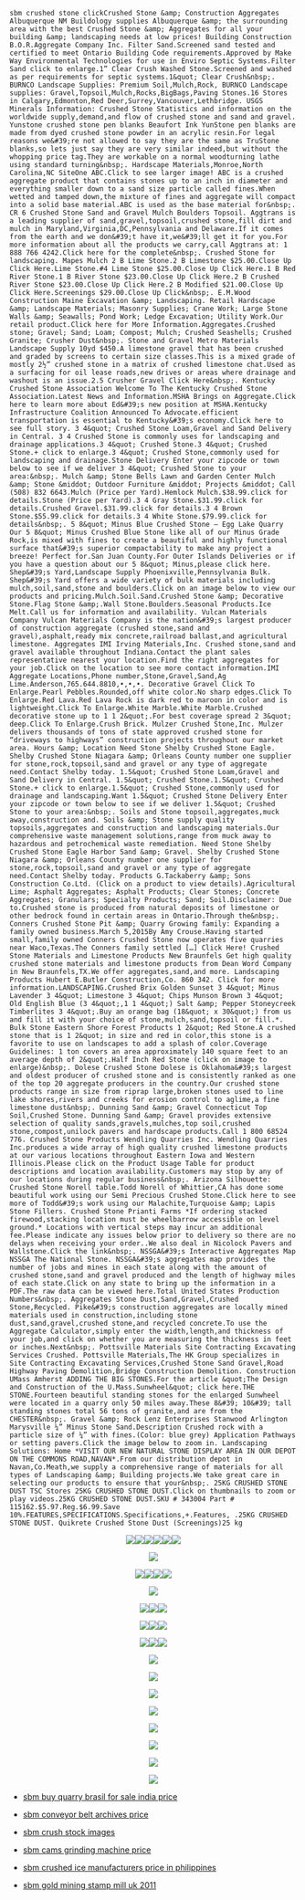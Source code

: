 
```
sbm crushed stone clickCrushed Stone &amp; Construction Aggregates Albuquerque NM Buildology supplies Albuquerque &amp; the surrounding area with the best Crushed Stone &amp; Aggregates for all your building &amp; landscaping needs at low prices! Building Construction B.O.R.Aggregate Company Inc. Filter Sand.Screened sand tested and certified to meet Ontario Building Code requirements.Approved by Make Way Environmental Technologies for use in Enviro Septic Systems.Filter Sand click to enlarge.1” Clear Crush Washed Stone.Screened and washed as per requirements for septic systems.1&quot; Clear Crush&nbsp;. BURNCO Landscape Supplies: Premium Soil,Mulch,Rock, BURNCO Landscape supplies: Gravel,Topsoil,Mulch,Rocks,BigBags,Paving Stones.16 Stores in Calgary,Edmonton,Red Deer,Surrey,Vancouver,Lethbridge. USGS Minerals Information: Crushed Stone Statistics and information on the worldwide supply,demand,and flow of crushed stone and sand and gravel. Yunstone crushed stone pen blanks Beaufort Ink YunStone pen blanks are made from dyed crushed stone powder in an acrylic resin.For legal reasons we&#39;re not allowed to say they are the same as TruStone blanks,so lets just say they are very similar indeed,but without the whopping price tag.They are workable on a normal woodturning lathe using standard turning&nbsp;. Hardscape Materials,Monroe,North Carolina,NC SiteOne ABC.Click to see larger image! ABC is a crushed aggregate product that contains stones up to an inch in diameter and everything smaller down to a sand size particle called fines.When wetted and tamped down,the mixture of fines and aggregate will compact into a solid base material.ABC is used as the base material for&nbsp;. CR 6 Crushed Stone Sand and Gravel Mulch Boulders Topsoil. Aggtrans is a leading supplier of sand,gravel,topsoil,crushed stone,fill dirt and mulch in Maryland,Virginia,DC,Pennsylvania and Delaware.If it comes from the earth and we don&#39;t have it,we&#39;ll get it for you.For more information about all the products we carry,call Aggtrans at: 1 888 766 4242.Click here for the complete&nbsp;. Crushed Stone for landscaping. Mapes Mulch 2 B Lime Stone.2 B Limestone $25.00.Close Up Click Here.Lime Stone.#4 Lime Stone $25.00.Close Up Click Here.1 B Red River Stone.1 B River Stone $23.00.Close Up Click Here.2 B Crushed River Stone $23.00.Close Up Click Here.2 B Modified $21.00.Close Up Click Here.Screenings $29.00.Close Up Click&nbsp;. E.M.Wood Construction Maine Excavation &amp; Landscaping. Retail Hardscape &amp; Landscape Materials; Masonry Supplies; Crane Work; Large Stone Walls &amp; Seawalls; Pond Work; Ledge Excavation; Utility Work.Our retail product.Click here for More Information.Aggregates.Crushed stone; Gravel; Sand; Loam; Compost; Mulch; Crushed Seashells; Crushed Granite; Crusher Dust&nbsp;. Stone and Gravel Metro Materials Landscape Supply 10yd $450.A limestone gravel that has been crushed and graded by screens to certain size classes.This is a mixed grade of mostly 2½” crushed stone in a matrix of crushed limestone chat.Used as a surfacing for oil lease roads,new drives or areas where drainage and washout is an issue.2.5 Crusher Gravel Click Here&nbsp;. Kentucky Crushed Stone Association Welcome To The Kentucky Crushed Stone Association.Latest News and Information.MSHA Brings on Aggregate.Click here to learn more about Ed&#39;s new position at MSHA.Kentucky Infrastructure Coalition Announced To Advocate.efficient transportation is essential to Kentucky&#39;s economy.Click here to see full story. 3 4&quot; Crushed Stone Loam,Gravel and Sand Delivery in Central. 3 4 Crushed Stone is commonly uses for landscaping and drainage applications.3 4&quot; Crushed Stone.3 4&quot; Crushed Stone.+ click to enlarge.3 4&quot; Crushed Stone,commonly used for landscaping and drainage.Stone Delivery Enter your zipcode or town below to see if we deliver 3 4&quot; Crushed Stone to your area:&nbsp;. Mulch &amp; Stone Bells Lawn and Garden Center Mulch &amp; Stone &middot; Outdoor Furniture &middot; Projects &middot; Call (508) 832 6643.Mulch (Price per Yard).Hemlock Mulch.$38.99.click for details.Stone (Price per Yard).3 4 Gray Stone.$31.99.click for details.Crushed Gravel.$31.99.click for details.3 4 Brown Stone.$55.99.click for details.3 4 White Stone.$79.99.click for details&nbsp;. 5 8&quot; Minus Blue Crushed Stone — Egg Lake Quarry Our 5 8&quot; Minus Crushed Blue Stone like all of our Minus Grade Rock,is mixed with fines to create a beautiful and highly functional surface that&#39;s superior compactability to make any project a breeze! Perfect for.San Juan County.For Outer Islands Deliveries or if you have a question about our 5 8&quot; Minus,please click here. Shep&#39;s Yard,Landscape Supply Phoenixville,Pennsylvania Bulk. Shep&#39;s Yard offers a wide variety of bulk materials including mulch,soil,sand,stone and boulders.Click on an image below to view our products and pricing.Mulch.Soil.Sand.Crushed Stone &amp; Decorative Stone.Flag Stone &amp;.Wall Stone.Boulders.Seasonal Products.Ice Melt.Call us for information and availability. Vulcan Materials Company Vulcan Materials Company is the nation&#39;s largest producer of construction aggregate (crushed stone,sand and gravel),asphalt,ready mix concrete,railroad ballast,and agricultural limestone. Aggregates IMI Irving Materials,Inc. Crushed stone,sand and gravel available throughout Indiana.Contact the plant sales representative nearest your location.Find the right aggregates for your job.Click on the location to see more contact information.IMI Aggregate Locations,Phone number,Stone,Gravel,Sand,Ag Lime.Anderson,765.644.8810,•,•,•. Decorative Gravel Click To Enlarge.Pearl Pebbles.Rounded,off white color.No sharp edges.Click To Enlarge.Red Lava.Red Lava Rock is dark red to maroon in color and is lightweight.Click To Enlarge.White Marble.White Marble.Crushed decorative stone up to 1 1 2&quot;.For best coverage spread 2 3&quot; deep.Click To Enlarge.Crush Brick. Mulzer Crushed Stone,Inc. Mulzer delivers thousands of tons of state approved crushed stone for “driveways to highways” construction projects throughout our market area. Hours &amp; Location Need Stone Shelby Crushed Stone Eagle. Shelby Crushed Stone Niagara &amp; Orleans County number one supplier for stone,rock,topsoil,sand and gravel or any type of aggregate need.Contact Shelby today. 1.5&quot; Crushed Stone Loam,Gravel and Sand Delivery in Central. 1.5&quot; Crushed Stone.1.5&quot; Crushed Stone.+ click to enlarge.1.5&quot; Crushed Stone,commonly used for drainage and landscaping.Want 1.5&quot; Crushed Stone Delivery Enter your zipcode or town below to see if we deliver 1.5&quot; Crushed Stone to your area:&nbsp;. Soils and Stone topsoil,aggregates,muck away,construction and. Soils &amp; Stone supply quality topsoils,aggregates and construction and landscaping materials.Our comprehensive waste management solutions,range from muck away to hazardous and petrochemical waste remediation. Need Stone Shelby Crushed Stone Eagle Harbor Sand &amp; Gravel. Shelby Crushed Stone Niagara &amp; Orleans County number one supplier for stone,rock,topsoil,sand and gravel or any type of aggregate need.Contact Shelby today. Products G.Tackaberry &amp; Sons Construction Co.Ltd. (Click on a product to view details).Agricultural Lime; Asphalt Aggregates; Asphalt Products; Clear Stones; Concrete Aggregates; Granulars; Specialty Products; Sand; Soil.Disclaimer: Due to.Crushed stone is produced from natural deposits of limestone or other bedrock found in certain areas in Ontario.Through the&nbsp;. Conners Crushed Stone Pit &amp; Quarry Growing family: Expanding a family owned business.March 5,2015By Amy Crouse.Having started small,family owned Conners Crushed Stone now operates five quarries near Waco,Texas.The Conners family settled […] Click Here! Crushed Stone Materials and Limestone Products New Braunfels Get high quality crushed stone materials and limestone products from Dean Word Company in New Braunfels,TX.We offer aggregates,sand,and more. Landscaping Products Hubert E.Butler Construction,Co. 860 342. Click for more information.LANDSCAPING.Crushed Brix Golden Sunset 3 4&quot; Minus Lavender 3 4&quot; Limestone 3 4&quot; Chips Munson Brown 3 4&quot; Old English Blue (3 4&quot;,1 1 4&quot;) Salt &amp; Pepper Stoneycreek Timberlites 3 4&quot;.Buy an orange bag (18&quot; x 30&quot;) from us and fill it with your choice of stone,mulch,sand,topsoil or fill.*. Bulk Stone Eastern Shore Forest Products 1 2&quot; Red Stone.A crushed stone that is 1 2&quot; in size and red in color,this stone is a favorite to use on landscapes to add a splash of color.Coverage Guidelines: 1 ton covers an area approximately 140 square feet to an average depth of 2&quot;.Half Inch Red Stone (click on image to enlarge)&nbsp;. Dolese Crushed Stone Dolese is Oklahoma&#39;s largest and oldest producer of crushed stone and is consistently ranked as one of the top 20 aggregate producers in the country.Our crushed stone products range in size from riprap large,broken stones used to line lake shores,rivers and creeks for erosion control to aglime,a fine limestone dust&nbsp;. Dunning Sand &amp; Gravel Connecticut Top Soil,Crushed Stone. Dunning Sand &amp; Gravel provides extensive selection of quality sands,gravels,mulches,top soil,crushed stone,compost,unilock pavers and hardscape products.Call 1 800 68524 776. Crushed Stone Products Wendling Quarries Inc. Wendling Quarries Inc.produces a wide array of high quality crushed limestone products at our various locations throughout Eastern Iowa and Western Illinois.Please click on the Product Usage Table for product descriptions and location availability.Customers may stop by any of our locations during regular business&nbsp;. Arizona Silhouette: Crushed Stone Norell table.Todd Norell of Whittier,CA has done some beautiful work using our Semi Precious Crushed Stone.Click here to see more of Todd&#39;s work using our Malachite,Turquoise &amp; Lapis Stone Fillers. Crushed Stone Prianti Farms *If ordering stacked firewood,stacking location must be wheelbarrow accessible on level ground.* Locations with vertical steps may incur an additional fee.Please indicate any issues below prior to delivery so there are no delays when receiving your order.​​.We also deal in Nicolock Pavers and Wallstone.Click the link&nbsp;. NSSGA&#39;s Interactive Aggregates Map NSSGA The National Stone. NSSGA&#39;s aggregates map provides the number of jobs and mines in each state along with the amount of crushed stone,sand and gravel produced and the length of highway miles of each state.Click on any state to bring up the information in a PDF.The raw data can be viewed here.Total United States Production Numbers&nbsp;. Aggregates Stone Dust,Sand,Gravel,Crushed Stone,Recycled. Pike&#39;s construction aggregates are locally mined materials used in construction,including stone dust,sand,gravel,crushed stone,and recycled concrete.To use the Aggregate Calculator,simply enter the width,length,and thickness of your job,and click on whether you are measuring the thickness in feet or inches.Next&nbsp;. Pottsville Materials Site Contracting Excavating Services Crushed. Pottsville Materials,The HK Group specializes in Site Contracting Excavating Services,Crushed Stone Sand Gravel,Road Highway Paving Demolition,Bridge Construction Demolition. Construction UMass Amherst ADDING THE BIG STONES.For the article &quot;The Design and Construction of the U.Mass.Sunwheel&quot; click here.THE STONE.Fourteen beautiful standing stones for the enlarged Sunwheel were located in a quarry only 50 miles away.These 8&#39; 10&#39; tall standing stones total 56 tons of granite,and are from the CHESTER&nbsp;. Gravel &amp; Rock Lenz Enterprises Stanwood Arlington Marysville ¼” Minus Stone Sand.Description Crushed rock with a particle size of ¼” with fines.(Color: blue grey) Application Pathways or setting pavers.Click the image below to zoom in. Landscaping Solutions: Home *VISIT OUR NEW NATURAL STONE DISPLAY AREA IN OUR DEPOT ON THE COMMONS ROAD,NAVAN*.From our distribution depot in Navan,Co.Meath,we supply a comprehensive range of materials for all types of Landscaping &amp; Building projects.We take great care in selecting our products to ensure that your&nbsp;. 25KG CRUSHED STONE DUST TSC Stores 25KG CRUSHED STONE DUST.Click on thumbnails to zoom or play videos.25KG CRUSHED STONE DUST.SKU # 343004 Part # 115162.$5.97.Reg.$6.99.Save 10%.FEATURES,SPECIFICATIONS.Specifications,+.Features, .25KG CRUSHED STONE DUST. Quikrete Crushed Stone Dust (Screenings)25 kg 
```

<div align="center">
  
<a rel="nofollow" href="https://m.shibang-china.com?f=github&k=sbm+crushed+stone+click"><img src="https://static.shibang-china.com/en/l.png"></a><img src="https://static.shibang-china.com/en/hw.png"><a rel="nofollow" href="https://m.shibang-china.com/product/?f=github&k=sbm+crushed+stone+click"><img src="https://static.shibang-china.com/en/p.png"></a><a rel="nofollow" href="https://m.shibang-china.com/cases/?f=github&k=sbm+crushed+stone+click"><img src="https://static.shibang-china.com/en/c.png"></a><a rel="nofollow" href="https://m.shibang-china.com/news/?f=github&k=sbm+crushed+stone+click"><img src="https://static.shibang-china.com/en/n.png"></a><a rel="nofollow" href="https://m.shibang-china.com?f=github&k=sbm+crushed+stone+click"><img src="https://static.shibang-china.com/en/m.png"></a>

<a rel="nofollow" href="https://m.shibang-china.com/product/?f=github&k=sbm+crushed+stone+click"><img src="https://static.shibang-china.com/en/b.jpg"></a>
  
<a rel="nofollow" href="https://m.shibang-china.com/solution-aggregate.html?f=github&k=sbm+crushed+stone+click"><img src="https://static.shibang-china.com/en/a.jpg"></a><a rel="nofollow" href="https://m.shibang-china.com/solution-mine.html?f=github&k=sbm+crushed+stone+click"><img src="https://static.shibang-china.com/en/m.jpg"></a><a rel="nofollow" href="https://m.shibang-china.com/solution-mill.html?f=github&k=sbm+crushed+stone+click"><img src="https://static.shibang-china.com/en/g.jpg"></a><a rel="nofollow" href="https://m.shibang-china.com/solution-epc.html?f=github&k=sbm+crushed+stone+click"><img src="https://static.shibang-china.com/en/e.jpg"></a>

<a rel="nofollow" href="https://m.shibang-china.com/product/?f=github&k=sbm+crushed+stone+click"><img src="https://static.shibang-china.com/en/a-p.png"></a>

<a rel="nofollow" href="https://m.shibang-china.com/product/crusher/c6x.html?f=github&k=sbm+crushed+stone+click"><img src="https://static.shibang-china.com/en/j.jpg"></a><a rel="nofollow" href="https://m.shibang-china.com/product/crusher/ci5x.html?f=github&k=sbm+crushed+stone+click"><img src="https://static.shibang-china.com/en/i.jpg"></a><a rel="nofollow" href="https://m.shibang-china.com/product/crusher/hst.html?f=github&k=sbm+crushed+stone+click"><img src="https://static.shibang-china.com/en/c.jpg"></a>

<a rel="nofollow" href="https://m.shibang-china.com/product/mill/mtw.html?f=github&k=sbm+crushed+stone+click"><img src="https://static.shibang-china.com/en/mtw.jpg"></a><a rel="nofollow" href="https://m.shibang-china.com/product/mill/scm.html?f=github&k=sbm+crushed+stone+click"><img src="https://static.shibang-china.com/en/scm.jpg"></a><a rel="nofollow" href="https://m.shibang-china.com/product/mill/lm.html?f=github&k=sbm+crushed+stone+click"><img src="https://static.shibang-china.com/en/lm.jpg"></a>

<a rel="nofollow" href="https://m.shibang-china.com/product/sand/vsi6x.html?f=github&k=sbm+crushed+stone+click"><img src="https://static.shibang-china.com/en/6x.jpg"></a><a rel="nofollow" href="https://m.shibang-china.com/product/sand/vu.html?f=github&k=sbm+crushed+stone+click"><img src="https://static.shibang-china.com/en/vu.jpg"></a><a rel="nofollow" href="https://m.shibang-china.com/product/mobile/klun.html?f=github&k=sbm+crushed+stone+click"><img src="https://static.shibang-china.com/en/k.jpg"></a>

<a rel="nofollow" href="https://m.shibang-china.com/cases/?f=github&k=sbm+crushed+stone+click"><img src="https://static.shibang-china.com/en/case.png"></a>

<a rel="nofollow" href="https://m.shibang-china.com/cases/aggregate/202.html?f=github&k=sbm+crushed+stone+click"><img src="https://static.shibang-china.com/en/c-1.jpg"></a>

<a rel="nofollow" href="https://m.shibang-china.com/cases/aggregate/203.html?f=github&k=sbm+crushed+stone+click"><img src="https://static.shibang-china.com/en/c-2.jpg"></a>

<a rel="nofollow" href="https://m.shibang-china.com/cases/mill/123.html?f=github&k=sbm+crushed+stone+click"><img src="https://static.shibang-china.com/en/c-3.jpg"></a>

<a rel="nofollow" href="https://m.shibang-china.com/contact_us.html?f=github&k=sbm+crushed+stone+click"><img src="https://static.shibang-china.com/en/contact.png"></a>

<a rel="nofollow" href="https://swt.shibang-china.com/?f=github&k=sbm+crushed+stone+click"><img src="https://static.shibang-china.com/en/chat.png"></a>

<a rel="nofollow" href="https://whatsapp.shibangsoft.com/WhatsApp.php?f=github&k=sbm+crushed+stone+click"><img src="https://static.shibang-china.com/en/whatsapp.png"></a>

<a rel="nofollow" href="https://m.shibang-china.com/?f=github&k=sbm+crushed+stone+click"><img src="https://static.shibang-china.com/en/website.png"></a>

</div>


* [sbm buy quarry brasil for sale india price](sbm%20buy%20quarry%20brasil%20for%20sale%20india%20price.md)

* [sbm conveyor belt archives price](sbm%20conveyor%20belt%20archives%20price.md)

* [sbm crush stock images](sbm%20crush%20stock%20images.md)

* [sbm cams grinding machine price](sbm%20cams%20grinding%20machine%20price.md)

* [sbm crushed ice manufacturers price in philippines](sbm%20crushed%20ice%20manufacturers%20price%20in%20philippines.md)

* [sbm gold mining stamp mill uk 2011](sbm%20gold%20mining%20stamp%20mill%20uk%202011.md)